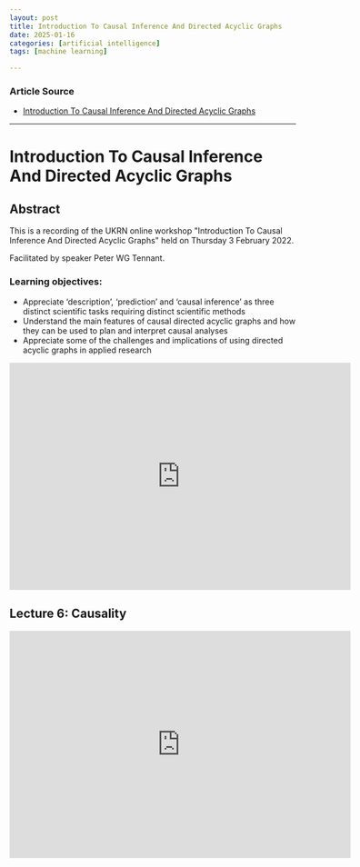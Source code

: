 ```yaml
---
layout: post
title: Introduction To Causal Inference And Directed Acyclic Graphs 
date: 2025-01-16
categories: [artificial intelligence]
tags: [machine learning]

---
```


### Article Source


* [Introduction To Causal Inference And Directed Acyclic Graphs](https://www.youtube.com/watch?v=Ts0hnNBRIWg)

---

# Introduction To Causal Inference And Directed Acyclic Graphs 


## Abstract

This is a recording of the UKRN online workshop "Introduction To Causal Inference And Directed Acyclic Graphs" held on Thursday 3 February 2022.

Facilitated by speaker Peter WG Tennant.

### Learning objectives:
* Appreciate ‘description’, ‘prediction’ and ‘causal inference’ as three distinct scientific tasks requiring distinct scientific methods
* Understand the main features of causal directed acyclic graphs and how they can be used to plan and interpret causal analyses
* Appreciate some of the challenges and implications of using directed acyclic graphs in applied research

<iframe width="600" height="400" src="https://www.youtube.com/embed/Ts0hnNBRIWg?si=RVK7b8AB7HCFAfa0" title="YouTube video player" frameborder="0" allow="accelerometer; autoplay; clipboard-write; encrypted-media; gyroscope; picture-in-picture; web-share" referrerpolicy="strict-origin-when-cross-origin" allowfullscreen></iframe>

## Lecture 6: Causality

<iframe width="600" height="400" src="https://www.youtube.com/embed/wx36E8ItZRE?si=k9yDKEgIcSB6iM5j" title="YouTube video player" frameborder="0" allow="accelerometer; autoplay; clipboard-write; encrypted-media; gyroscope; picture-in-picture; web-share" referrerpolicy="strict-origin-when-cross-origin" allowfullscreen></iframe>